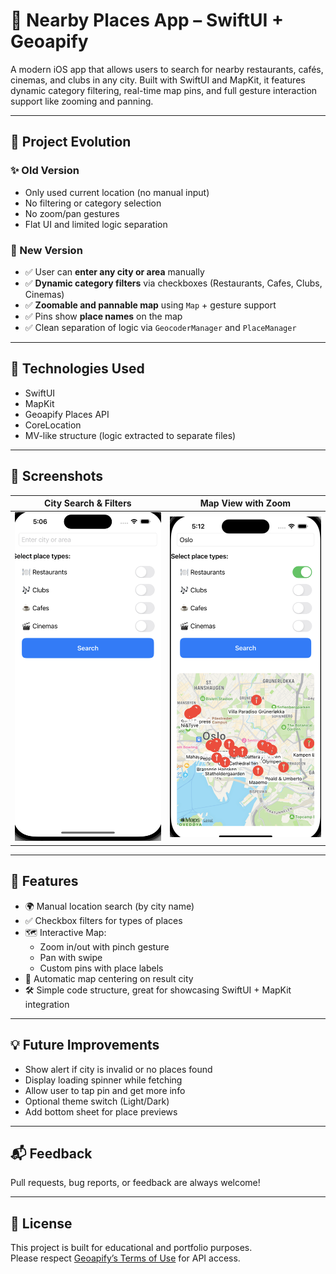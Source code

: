 # 📍 Nearby Places App – SwiftUI + Geoapify

A modern iOS app that allows users to search for nearby restaurants, cafés, cinemas, and clubs in any city. Built with SwiftUI and MapKit, it features dynamic category filtering, real-time map pins, and full gesture interaction support like zooming and panning.

---

## 🔄 Project Evolution

### ✨ Old Version
- Only used current location (no manual input)
- No filtering or category selection
- No zoom/pan gestures
- Flat UI and limited logic separation

### 🌟 New Version
- ✅ User can **enter any city or area** manually
- ✅ **Dynamic category filters** via checkboxes (Restaurants, Cafes, Clubs, Cinemas)
- ✅ **Zoomable and pannable map** using `Map` + gesture support
- ✅ Pins show **place names** on the map
- ✅ Clean separation of logic via `GeocoderManager` and `PlaceManager`

---

## 🧠 Technologies Used

- SwiftUI
- MapKit
- Geoapify Places API
- CoreLocation
- MV-like structure (logic extracted to separate files)

---

## 📸 Screenshots

| City Search & Filters | Map View with Zoom |
|------------------------|--------------------|
| ![Filters Screenshot](./screenshots/filters.png) | ![Map Screenshot](./screenshots/map.png) |


---

## 🚀 Features

- 🌍 Manual location search (by city name)
- ✅ Checkbox filters for types of places
- 🗺️ Interactive Map:
  - Zoom in/out with pinch gesture
  - Pan with swipe
  - Custom pins with place labels
- 🧭 Automatic map centering on result city
- 🛠️ Simple code structure, great for showcasing SwiftUI + MapKit integration

---

## 💡 Future Improvements

- Show alert if city is invalid or no places found
- Display loading spinner while fetching
- Allow user to tap pin and get more info
- Optional theme switch (Light/Dark)
- Add bottom sheet for place previews

---

## 📬 Feedback

Pull requests, bug reports, or feedback are always welcome!

---

## 📄 License

This project is built for educational and portfolio purposes.  
Please respect [Geoapify’s Terms of Use](https://www.geoapify.com/terms-of-use/) for API access.

